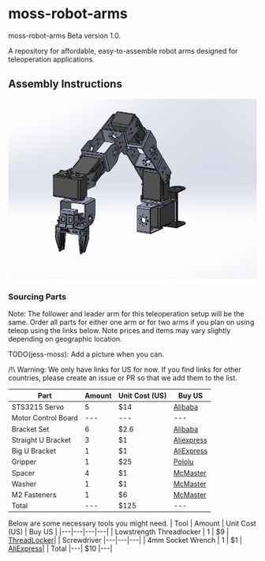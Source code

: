 # moss-robot-arms
moss-robot-arms Beta version 1.0.

A repository for affordable, easy-to-assemble robot arms designed for teleoperation applications.

## Assembly Instructions
![Arm](./pictures/Render.png)


### Sourcing Parts
Note: The follower and leader arm for this teleoperation setup will be the same. Order all parts for either one arm or for two arms if you plan on using teleop using the links below. Note prices and items may vary slightly depending on geographic location.


TODO(jess-moss): Add a picture when you can.

/!\ Warning: We only have links for US for now. If you find links for other countries, please create an issue or PR so that we add them to the list.

| Part | Amount | Unit Cost (US) | Buy US |
|---|---|---|---|
| STS3215 Servo | 5 | $14 | [Alibaba](https://www.alibaba.com/product-detail/12V-30KG-STS3215-7-4v-servo_1601218802374.html) |
| Motor Control Board |---|---|---|
| Bracket Set | 6 | $2.6 | [Alibaba](https://www.alibaba.com/product-detail/STS3215-Metal-brackets-for-FEETECH-7_1600836829515.html) |
| Straight U Bracket | 3 | $1 | [Aliexpress](https://www.aliexpress.us/item/3256804811567692.html) |
| Big U Bracket | 1 | $1 | [AliExpress](https://www.aliexpress.us/item/3256804774158934.html) |
| Gripper | 1 | $25 | [Pololu](https://www.pololu.com/product/3551) |
| Spacer | 4 | $1 | [McMaster](https://www.mcmaster.com/92510A403/)|
| Washer | 1 | $1 | [McMaster](https://www.mcmaster.com/92141A003/)|
| M2 Fasteners | 1 | $6 | [McMaster](https://www.mcmaster.com/92005A037/)|
| Total |---| $125 |---|


Below are some necessary tools you might need.
| Tool | Amount | Unit Cost (US) | Buy US |
|---|---|---|---|
| Lowstrength Threadlocker | 1 | $9 | [ThreadLocker](https://www.amazon.com/Loctite-Threadlocker-Automotive-High-Temperature-Non-Corrosive/dp/B0002KKTT0/)|
| Screwdriver |---|---|---|
| 4mm Socket Wrench | 1 | $1 | [AliExpress](https://www.aliexpress.us/item/3256807110667677.html)|
| Total |---| $10 |---|
